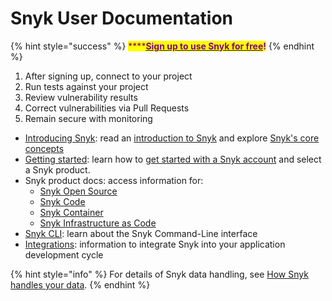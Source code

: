 # Snyk User Documentation

{% hint style="success" %}
<mark style="color:purple;">****</mark>[<mark style="color:purple;">**Sign up to use Snyk for free**</mark>](https://snyk.io/login?cta=sign-up\&loc=nav\&page=support\_docs\_page)<mark style="color:purple;">**!**</mark>
{% endhint %}

1. After signing up, connect to your project
2. Run tests against your project
3. Review vulnerability results
4. Correct vulnerabilities via Pull Requests
5. Remain secure with monitoring

* [Introducing Snyk](introducing-snyk/): read an [introduction to Snyk](introducing-snyk/introduction-to-snyk/) and explore [Snyk's core concepts](introducing-snyk/snyks-core-concepts/)
* [Getting started](getting-started/): learn how to [get started with a Snyk account](getting-started/getting-started-snyk-products/) and select a Snyk product.
* Snyk product docs: access information for:
  * [Snyk Open Source](products/snyk-open-source/)
  * [Snyk Code](products/snyk-code/)
  * [Snyk Container](products/snyk-container/)
  * [Snyk Infrastructure as Code](products/snyk-infrastructure-as-code/)
* [Snyk CLI](features/snyk-cli/): learn about the Snyk Command-Line interface
* [Integrations](features/integrations/): information to integrate Snyk into your application development cycle

{% hint style="info" %}
For details of Snyk data handling, see [How Snyk handles your data](more-info/how-snyk-handles-your-data.md).
{% endhint %}
